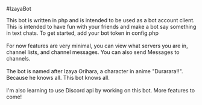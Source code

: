 #IzayaBot

This bot is written in php and is intended to be used as a bot account client. This is intended to have fun with your friends and make a bot say something in text chats. To get started, add your bot token in config.php
<br><br>
For now features are very minimal, you can view what servers you are in, channel lists, and channel messages. You can also send Messages to channels.
<br><br>
The bot is named after Izaya Orihara, a character in anime "Durarara!!". Because he knows all. This bot knows all.
<br><br>
I'm also learning to use Discord api by working on this bot. More features to come!